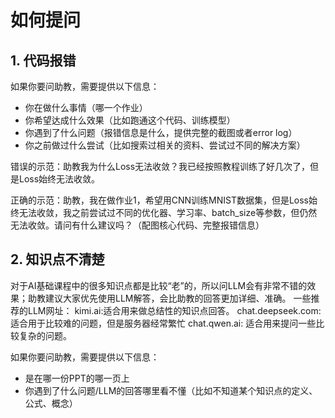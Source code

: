 # **如何提问**
## 1. 代码报错
如果你要问助教，需要提供以下信息：
- 你在做什么事情（哪一个作业）
- 你希望达成什么效果（比如跑通这个代码、训练模型）
- 你遇到了什么问题（报错信息是什么，提供完整的截图或者error log）
- 你之前做过什么尝试（比如搜索过相关的资料、尝试过不同的解决方案）

错误的示范：助教我为什么Loss无法收敛？我已经按照教程训练了好几次了，但是Loss始终无法收敛。

正确的示范：助教，我在做作业1，希望用CNN训练MNIST数据集，但是Loss始终无法收敛，我之前尝试过不同的优化器、学习率、batch_size等参数，但仍然无法收敛。请问有什么建议吗？（配图核心代码、完整报错信息）

## 2. 知识点不清楚
对于AI基础课程中的很多知识点都是比较“老”的，所以问LLM会有非常不错的效果；助教建议大家优先使用LLM解答，会比助教的回答更加详细、准确。
一些推荐的LLM网址：
kimi.ai:适合用来做总结性的知识点回答。
chat.deepseek.com: 适合用于比较难的问题，但是服务器经常繁忙
chat.qwen.ai: 适合用来提问一些比较复杂的问题。

如果你要问助教，需要提供以下信息：
- 是在哪一份PPT的哪一页上
- 你遇到了什么问题/LLM的回答哪里看不懂（比如不知道某个知识点的定义、公式、概念）
